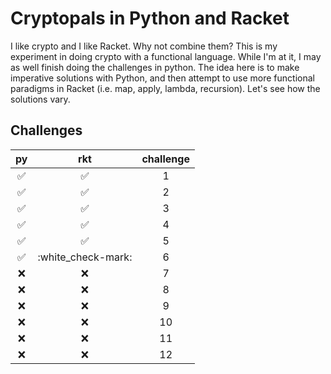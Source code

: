 # Cryptopals in Python and Racket

I like crypto and I like Racket. Why not combine them? This is my experiment in doing crypto with a functional language. While I'm at it, I may as well finish doing the challenges in python. The idea here is to make imperative solutions with Python, and then attempt to use more functional paradigms in Racket (i.e. map, apply, lambda, recursion). Let's see how the solutions vary.

## Challenges

| py                 | rkt                | challenge |
|:------------------:|:------------------:|:---------:|
| :white_check_mark: | :white_check_mark: | 1 |
| :white_check_mark: | :white_check_mark: | 2 |
| :white_check_mark: | :white_check_mark: | 3 |
| :white_check_mark: | :white_check_mark: | 4 |
| :white_check_mark: | :white_check_mark: | 5 |
| :white_check_mark: | :white_check-mark: | 6 |
| :x:                | :x:                | 7 |
| :x:                | :x:                | 8 |
| :x:                | :x:                | 9 |
| :x:                | :x:                | 10 |
| :x:                | :x:                | 11 |
| :x:                | :x:                | 12 |

